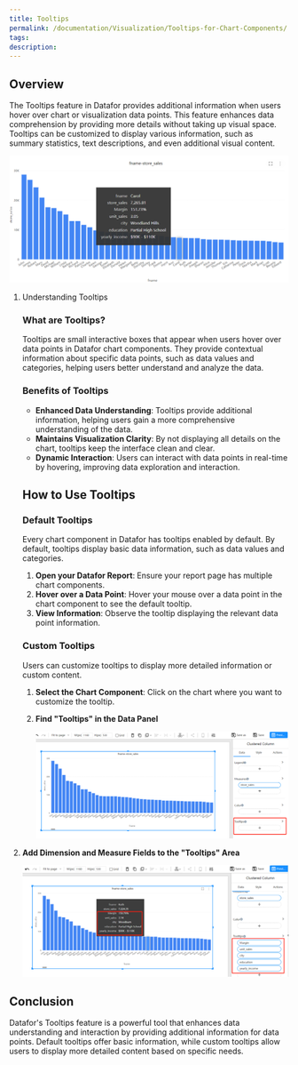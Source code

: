 ```yaml
---
title: Tooltips
permalink: /documentation/Visualization/Tooltips-for-Chart-Components/
tags:
description: 
---
```


## Overview

The Tooltips feature in Datafor provides additional information when users hover over chart or visualization data points. This feature enhances data comprehension by providing more details without taking up visual space. Tooltips can be customized to display various information, such as summary statistics, text descriptions, and even additional visual content.

<div align="left"><img src="./images/image-20240730151629410.png"  /></div>

1. Understanding Tooltips

   ### What are Tooltips?

   Tooltips are small interactive boxes that appear when users hover over data points in Datafor chart components. They provide contextual information about specific data points, such as data values and categories, helping users better understand and analyze the data.

   ### Benefits of Tooltips

   - **Enhanced Data Understanding**: Tooltips provide additional information, helping users gain a more comprehensive understanding of the data.
   - **Maintains Visualization Clarity**: By not displaying all details on the chart, tooltips keep the interface clean and clear.
   - **Dynamic Interaction**: Users can interact with data points in real-time by hovering, improving data exploration and interaction.

   ## How to Use Tooltips

   ### Default Tooltips

   Every chart component in Datafor has tooltips enabled by default. By default, tooltips display basic data information, such as data values and categories.

   1. **Open your Datafor Report**: Ensure your report page has multiple chart components.
   2. **Hover over a Data Point**: Hover your mouse over a data point in the chart component to see the default tooltip.
   3. **View Information**: Observe the tooltip displaying the relevant data point information.

   ### Custom Tooltips

   Users can customize tooltips to display more detailed information or custom content.

   1. **Select the Chart Component**: Click on the chart where you want to customize the tooltip.

   2. **Find "Tooltips" in the Data Panel**

      <div align="left"><img src="./images/1722323977713.png"  /></div>

   

   

2. **Add Dimension and Measure Fields to the "Tooltips" Area**

   <div align="left"><img src="./images/1722323948050.png"  /></div>

## Conclusion

Datafor's Tooltips feature is a powerful tool that enhances data understanding and interaction by providing additional information for data points. Default tooltips offer basic information, while custom tooltips allow users to display more detailed content based on specific needs.